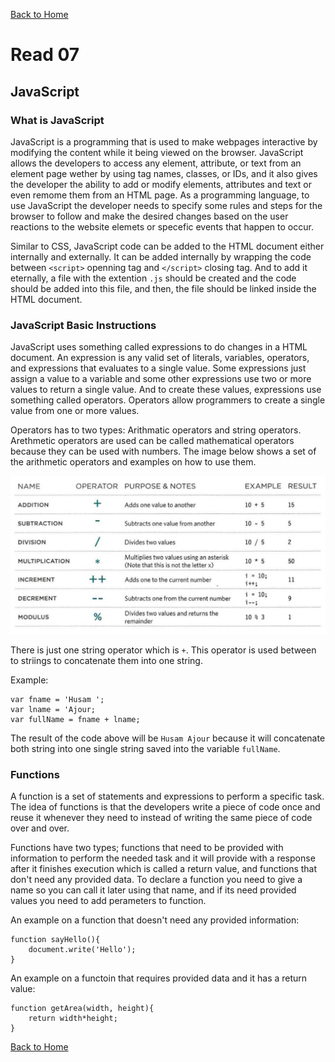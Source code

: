 [Back to Home](README.md)

# Read 07

## JavaScript

### What is JavaScript

JavaScript is a programming that is used to make webpages interactive by modifying the content while it being viewed on the browser. JavaScript allows the developers to access any element, attribute, or text from an element page wether by using tag names, classes, or IDs, and it also gives the developer the ability to add or modify elements, attributes and text or even remome them from an HTML page.
As a programming language, to use JavaScript the developer needs to specify some rules and steps for the browser to follow and make the desired changes based on the user reactions to the website elemets or specefic events that happen to occur.

Similar to CSS, JavaScript code can be added to the HTML document either internally and externally. It can be added internally by wrapping the code between `<script>` openning tag and `</script>` closing tag. And to add it eternally, a file with the extention `.js` should be created and the code should be added into this file, and then, the file should be linked inside the HTML document.

### JavaScript Basic Instructions

JavaScript uses something called expressions to do changes in a HTML document. An expression is any valid set of literals, variables, operators, and expressions that evaluates to a single value. Some expressions just assign a value to a variable and some other expressions use two or more values to return a single value. And to create these values, expressions use something called operators. Operators allow programmers to create a single value from one or more values.

Operators has to two types: Arithmatic operators and string operators. Arethmetic operators are used can be called mathematical operators because they can be used with numbers. The image below shows a set of the arithmetic operators and examples on how to use them.

![Arithmetic Operators](images/arithmetic.PNG)

There is just one string operator which is `+`. This operator is used between to striings to concatenate them into one string. 

Example:

```
var fname = 'Husam ';
var lname = 'Ajour;
var fullName = fname + lname;
```

The result of the code above will be `Husam Ajour` because it will concatenate both string into one single string saved into the variable `fullName`.

### Functions

A function is a set of statements and expressions to perform a specific task. The idea of functions is that the developers write a piece of code once and reuse it whenever they need to instead of writing the same piece of code over and over.

Functions have two types; functions that need to be provided with information to perform the needed task and it will provide with a response after it finishes execution which is called a return value, and functions that don't need any provided data. To declare a function you need to give a name so you can call it later using that name, and if its need provided values you need to add perameters to function.

An example on a function that doesn't need any provided information:

```
function sayHello(){
    document.write('Hello');
}
```

An example on a functoin that requires provided data and it has a return value:

```
function getArea(width, height){
    return width*height;
}
```

[Back to Home](README.md)

